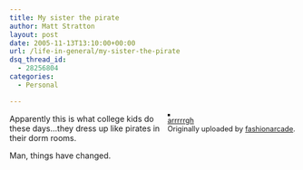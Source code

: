 ```yaml
---
title: My sister the pirate
author: Matt Stratton
layout: post
date: 2005-11-13T13:10:00+00:00
url: /life-in-general/my-sister-the-pirate
dsq_thread_id:
  - 28256804
categories:
  - Personal

---
```

<div style="float:right;margin-left:10px;margin-bottom:10px;">
  <a href="https://www.flickr.com/photos/49937955@N00/62815682/" title="photo sharing"><img src="https://static.flickr.com/26/62815682_503c9ea6f3_m.jpg" alt="" style="border:solid 2px #000000;" /></a> <br /> <span style="font-size:.9em;margin-top:0;"> <a href="https://www.flickr.com/photos/49937955@N00/62815682/">arrrrrgh</a> <br /> Originally uploaded by <a href="https://www.flickr.com/people/49937955@N00/">fashionarcade</a>. </span>
</div>

Apparently this is what college kids do these days&#8230;they dress up like pirates in their dorm rooms.

Man, things have changed.